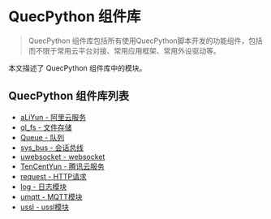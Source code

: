 # QuecPython 组件库

> QuecPython 组件库包括所有使用QuecPython脚本开发的功能组件，包括而不限于常用云平台对接、常用应用框架、常用外设驱动等。

本文描述了 QuecPython 组件库中的模块。

## QuecPython 组件库列表

- [aLiYun - 阿里云服务](./aLiYun.md)
- [ql_fs - 文件存储](./ql_fs.md)
- [Queue - 队列](./Queue.md)
- [sys_bus - 会话总线](./sys_bus.md)
- [uwebsocket - websocket](./uwebsocket.md)
- [TenCentYun - 腾讯云服务](./TenCentYun.md)
- [request - HTTP请求](./request.md)
- [log - 日志模块](./log.md)
- [umqtt - MQTT模块](./umqtt.md)
- [ussl - ussl模块](./ussl.md)

<!--参考https://python.quectel.com/wiki/#/zh-cn/api/QuecPythonThirdlib进行补充-->
